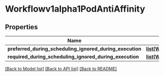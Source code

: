 # Workflowv1alpha1PodAntiAffinity

## Properties
Name | Type | Description | Notes
------------ | ------------- | ------------- | -------------
**preferred_during_scheduling_ignored_during_execution** | [**list[Workflowv1alpha1WeightedPodAffinityTerm]**](Workflowv1alpha1WeightedPodAffinityTerm.md) |  | [optional] 
**required_during_scheduling_ignored_during_execution** | [**list[Workflowv1alpha1PodAffinityTerm]**](Workflowv1alpha1PodAffinityTerm.md) |  | [optional] 

[[Back to Model list]](../README.md#documentation-for-models) [[Back to API list]](../README.md#documentation-for-api-endpoints) [[Back to README]](../README.md)


